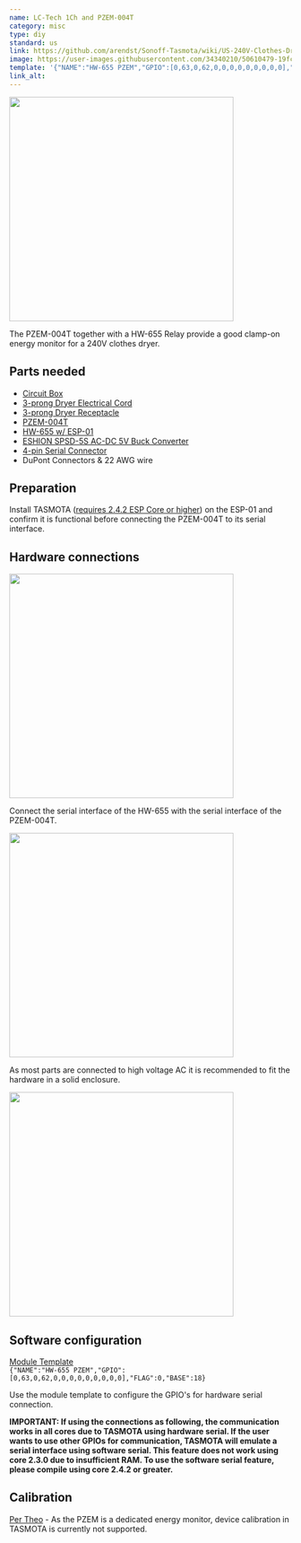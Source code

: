 ```yaml
---
name: LC-Tech 1Ch and PZEM-004T
category: misc
type: diy
standard: us
link: https://github.com/arendst/Sonoff-Tasmota/wiki/US-240V-Clothes-Dryer-PZEM004T-Energy-Monitor
image: https://user-images.githubusercontent.com/34340210/50610479-19fc4f00-0ea1-11e9-8238-d46a93850a32.jpg
template: '{"NAME":"HW-655 PZEM","GPIO":[0,63,0,62,0,0,0,0,0,0,0,0,0],"FLAG":0,"BASE":18}'
link_alt:
---
```

<img src="https://user-images.githubusercontent.com/34340210/50610479-19fc4f00-0ea1-11e9-8238-d46a93850a32.jpg" height="400" /><br>

The PZEM-004T together with a HW-655 Relay provide a good clamp-on energy monitor for a 240V clothes dryer.

## Parts needed
* [Circuit Box](https://www.lowes.com/pd/CARLON-1-Gang-Blue-Plastic-Interior-New-Work-Standard-Switch-Outlet-Wall-Electrical-Box/3286106)
* [3-prong Dryer Electrical Cord](https://smile.amazon.com/gp/product/B002RL9JB6)
* [3-prong Dryer Receptacle](https://smile.amazon.com/gp/product/B000BQSU8C)
* [PZEM-004T](https://www.aliexpress.com/item/AC-Digital-Multifunction-Meter-Watt-Power-Volt-Amp-Current-Test-Module-PZEM-004T-For-Arduino-TTL/32840804812.html?spm=a2g0s.9042311.0.0.68b94c4drsAK0r)
* [HW-655 w/ ESP-01](https://www.aliexpress.com/item/ESP8266-5V-WiFi-relay-module-Things-smart-home-remote-control-switch-phone-APP/32771859308.html)
* [ESHION SPSD-5S AC-DC 5V Buck Converter](https://smile.amazon.com/gp/product/B01F9ZQ2YS)
* [4-pin Serial Connector](https://www.aliexpress.com/item/10Set-4Pin-JST-XH-Connectors-Plug-2-54mm-1007-26AWG-With-100mm-150mm-200mm-300mm-Length/32883270859.html?spm=a2g0s.9042311.0.0.68b94c4drsAK0r)
* DuPont Connectors & 22 AWG wire

## Preparation
Install TASMOTA ([requires 2.4.2 ESP Core or higher](https://github.com/arendst/Sonoff-Tasmota/wiki/What's-New#20181105---6303)) on the ESP-01 and confirm it is functional before connecting the PZEM-004T to its serial interface.

## Hardware connections
<img src="https://user-images.githubusercontent.com/34340210/51444410-2536e380-1cc5-11e9-8989-b181c2851863.png" height="400" /><br>

Connect the serial interface of the HW-655 with the serial interface of the PZEM-004T.

<img src="https://user-images.githubusercontent.com/34340210/50610473-1668c800-0ea1-11e9-9af6-463a04c79692.jpg" height="400" /><br>


As most parts are connected to high voltage AC it is recommended to fit the hardware in a solid enclosure.

<img src="https://user-images.githubusercontent.com/34340210/50610462-123caa80-0ea1-11e9-9c52-e9ff7722b9a8.jpg" height="400" /><br>

## Software configuration

[Module Template](Templates)<BR>
`{"NAME":"HW-655 PZEM","GPIO":[0,63,0,62,0,0,0,0,0,0,0,0,0],"FLAG":0,"BASE":18}`

Use the module template to configure the GPIO's for hardware serial connection.

**IMPORTANT: If using the connections as following, the communication works in all cores due to TASMOTA using hardware serial. If the user wants to use other GPIOs for communication, TASMOTA will emulate a serial interface using software serial. This feature does not work using core 2.3.0 due to insufficient RAM. To use the software serial feature, please compile using core 2.4.2 or greater.**

## Calibration
[Per Theo](https://github.com/arendst/Sonoff-Tasmota/issues/3208#issuecomment-405048466) - As the PZEM is a dedicated energy monitor, device calibration in TASMOTA is currently not supported.
